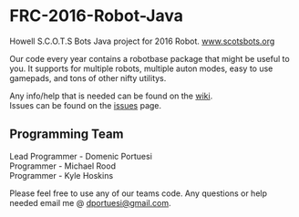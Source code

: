 FRC-2016-Robot-Java
===================
Howell S.C.O.T.S Bots
Java project for 2016 Robot.
www.scotsbots.org

Our code every year contains a robotbase package that might be useful to you. It supports for multiple robots, multiple auton modes, easy to use gamepads, and tons of other nifty utilitys.
<br>

Any info/help that is needed can be found on the [wiki](https://github.com/SCOTS-Bots/FRC-2016-Robot-Java/wiki). <br>
Issues can be found on the [issues](https://github.com/SCOTS-Bots/FRC-2016-Robot-Java/issues) page.

Programming Team
-------------------
Lead Programmer - Domenic Portuesi <br>
Programmer - Michael Rood<br>
Programmer - Kyle Hoskins <br>

Please feel free to use any of our teams code. Any questions or help needed email me @ dportuesi@gmail.com.
